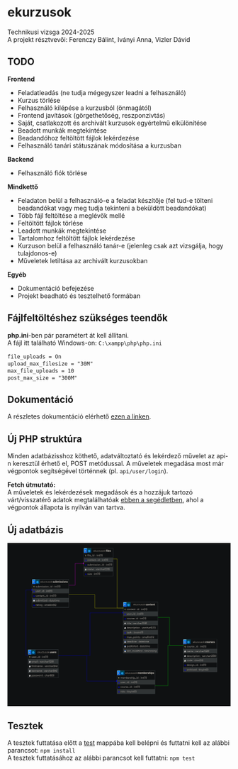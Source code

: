 # ekurzusok
Technikusi vizsga 2024-2025 \
A projekt résztvevői: Ferenczy Bálint, Iványi Anna, Vizler Dávid

## TODO
**Frontend**
- Feladatleadás (ne tudja mégegyszer leadni a felhasználó)
- Kurzus törlése
- Felhasználó kilépése a kurzusból (önmagától)
- Frontend javítások (görgethetőség, reszponzivtás)
- Saját, csatlakozott és archivált kurzusok egyértelmű elkülönítése
- Beadott munkák megtekintése
- Beadandóhoz feltöltött fájlok lekérdezése
- Felhasználó tanári státuszának módosítása a kurzusban

**Backend**
- Felhasználó fiók törlése

**Mindkettő**
- Feladaton belül a felhasználó-e a feladat készítője (fel tud-e tölteni beadandókat vagy meg tudja tekinteni a beküldött beadandókat)
- Több fájl feltöltése a meglévők mellé
- Feltöltött fájlok törlése
- Leadott munkák megtekintése
- Tartalomhoz feltöltött fájlok lekérdezése
- Kurzuson belül a felhasználó tanár-e (jelenleg csak azt vizsgálja, hogy tulajdonos-e)
- Műveletek letiltása az archivált kurzusokban

**Egyéb**
- Dokumentáció befejezése
- Projekt beadható és tesztelhető formában

## Fájlfeltöltéshez szükséges teendők
**php.ini**-ben pár paramétert át kell állítani.\
A fájl itt található Windows-on: `C:\xampp\php\php.ini`
```
file_uploads = On
upload_max_filesize = "30M"
max_file_uploads = 10
post_max_size = "300M"
```

## Dokumentáció
A részletes dokumentáció elérhető [ezen a linken](https://docs.google.com/document/d/1uhBqkqfKAe0qxYCk307rlWE4jrNmFYU45DSQCpYt-Fk/edit?usp=sharing). 

## Új PHP struktúra
Minden adatbázisshoz köthető, adatváltoztató és lekérdező művelet az api-n keresztül érhető el, POST metódussal. A műveletek megadása most már végpontok segítségével történnek (pl. `api/user/login`).

**Fetch útmutató:**\
A műveletek és lekérdezések megadások és a hozzájuk tartozó várt/visszatérő adatok megtalálhatóak [ebben a segédletben](https://docs.google.com/spreadsheets/d/1QqVU3NuwNTp1Xk_SZ8jrgYIF6DXR1OvF8vQTprfVUaY/edit?usp=sharing), ahol a végpontok állapota is nyilván van tartva.

## Új adatbázis
![Adatbázis relációs modell](./db/db.png)

## Tesztek
A tesztek futtatása előtt a [test](test/) mappába kell belépni és futtatni kell az alábbi parancsot: `npm install` \
A tesztek futtatásához az alábbi parancsot kell futtatni: `npm test`
